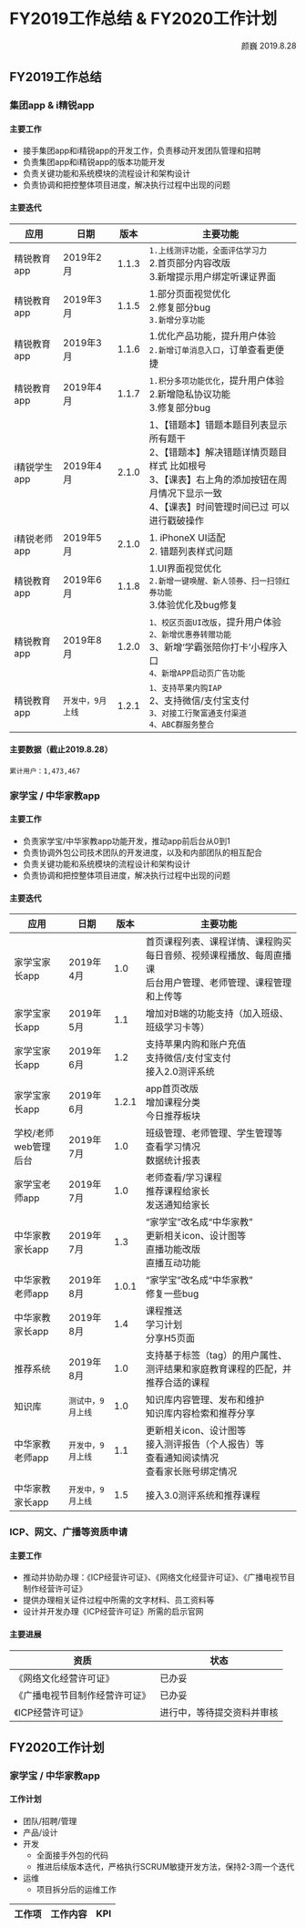 # FY2019工作总结 & FY2020工作计划

<link rel="stylesheet" href="https://yanwei.github.io/auto-number-title.css" />
<p align='right'>颜巍 2019.8.28</p>

## FY2019工作总结

### 集团app & i精锐app

#### 主要工作

* 接手集团app和i精锐app的开发工作，负责移动开发团队管理和招聘
* 负责集团app和i精锐app的版本功能开发
* 负责关键功能和系统模块的流程设计和架构设计
* 负责协调和把控整体项目进度，解决执行过程中出现的问题

#### 主要迭代

应用 | 日期 | 版本 | 主要功能
--- | --- | --- | ---
精锐教育app | 2019年2月 | 1.1.3 | `1.上线测评功能，全面评估学习力`<br>2.首页部分内容改版<br>3.新增提示用户绑定听课证界面
精锐教育app | 2019年3月 | 1.1.5 | 1.部分页面视觉优化<br>2.修复部分bug<br>`3.新增分享功能`
精锐教育app | 2019年3月 | 1.1.6 | 1.优化产品功能，提升用户体验<br>`2.新增订单消息入口`，订单查看更便捷
精锐教育app | 2019年4月 | 1.1.7 | `1.积分多项功能优化`，提升用户体验<br>2.新增隐私协议功能<br>3.修复部分bug
i精锐学生app | 2019年4月 | 2.1.0 | 1、【错题本】错题本题目列表显示所有题干<br>2、【错题本】解决错题详情页题目样式 比如根号<br>3、【课表】右上角的添加按钮在周月情况下显示一致<br>4、【课表】时间管理时间已过 可以进行戳破操作
i精锐老师app | 2019年5月 | 2.1.0 | 1. iPhoneX UI适配<br>2. 错题列表样式问题
精锐教育app | 2019年6月 | 1.1.8 | 1.UI界面视觉优化<br>`2.新增一键唤醒、新人领券、扫一扫领红券功能`<br>3.体验优化及bug修复
精锐教育app | 2019年8月 | 1.2.0 | `1、校区页面UI改版`，提升用户体验<br>`2、新增优惠券转赠功能`<br>3、新增‘学霸张陪你打卡’小程序入口<br>`4、新增APP启动页广告功能`
精锐教育app | `开发中，9月上线` | 1.2.1 | `1、支持苹果内购IAP`<br>2、支持微信/支付宝支付<br>`3、对接工行聚富通支付渠道`<br>`4、ABC群服务整合`

#### 主要数据（截止2019.8.28）

    累计用户：1,473,467

### 家学宝 / 中华家教app

#### 主要工作

* 负责家学宝/中华家教app功能开发，推动app前后台从0到1
* 负责协调外包公司技术团队的开发进度，以及和内部团队的相互配合
* 负责关键功能和系统模块的流程设计和架构设计
* 负责协调和把控整体项目进度，解决执行过程中出现的问题

#### 主要迭代

应用 | 日期 | 版本 | 主要功能
--- | --- | --- | ---
家学宝家长app | 2019年4月 | 1.0 | 首页课程列表、课程详情、课程购买<br>每日音频、视频课程播放、每周直播课<br>后台用户管理、老师管理、课程管理和上传等
家学宝家长app | 2019年5月 | 1.1 | 增加对B端的功能支持（加入班级、班级学习卡等）
家学宝家长app | 2019年6月 | 1.2 | 支持苹果内购和账户充值<br>支持微信/支付宝支付<br>接入2.0测评系统
家学宝家长app | 2019年6月 | 1.2.1 | app首页改版<br>增加课程分类<br>今日推荐板块
学校/老师web管理后台 | 2019年7月 | 1.0 | 班级管理、老师管理、学生管理等<br>查看学习情况<br>数据统计报表
家学宝老师app | 2019年7月 | 1.0 | 老师查看/学习课程<br>推荐课程给家长<br>发送通知给家长
中华家教家长app | 2019年7月 | 1.3 | “家学宝”改名成“中华家教”<br>更新相关icon、设计图等<br>直播功能改版<br>直播互动功能
中华家教老师app | 2019年8月 | 1.0.1 | “家学宝”改名成“中华家教”<br>修复一些bug
中华家教家长app | 2019年8月 | 1.4 | 课程推送<br>学习计划<br>分享H5页面
推荐系统 | 2019年8月 | 1.0 | 支持基于标签（tag）的用户属性、测评结果和家庭教育课程的匹配，并推荐合适的课程
知识库 | `测试中，9月上线` | 1.0 | 知识库内容管理、发布和维护<br>知识库内容检索和推荐分享
中华家教老师app | `开发中，9月上线` | 1.1 | 更新相关icon、设计图等<br>接入测评报告（个人报告）等<br>查看通知阅读情况<br>查看家长账号绑定情况
中华家教家长app | `开发中，9月上线` | 1.5 | 接入3.0测评系统和推荐课程

### ICP、网文、广播等资质申请

#### 主要工作

* 推动并协助办理：《ICP经营许可证》、《网络文化经营许可证》、《广播电视节目制作经营许可证》
* 提供办理相关证件过程中所需的文字材料、员工资料等
* 设计并开发办理《ICP经营许可证》所需的启示官网

#### 主要进展

资质 | 状态
--- | ---
《网络文化经营许可证》 | 已办妥
《广播电视节目制作经营许可证》 | 已办妥
《ICP经营许可证》 | 进行中，等待提交资料并审核

## FY2020工作计划

### 家学宝 / 中华家教app

#### 工作计划

* 团队/招聘/管理
* 产品/设计
* 开发
    * 全面接手外包的代码
    * 推进后续版本迭代，严格执行SCRUM敏捷开发方法，保持2-3周一个迭代
* 运维
    * 项目拆分后的运维工作

工作项 | 工作内容 | KPI
--- | --- | ---
